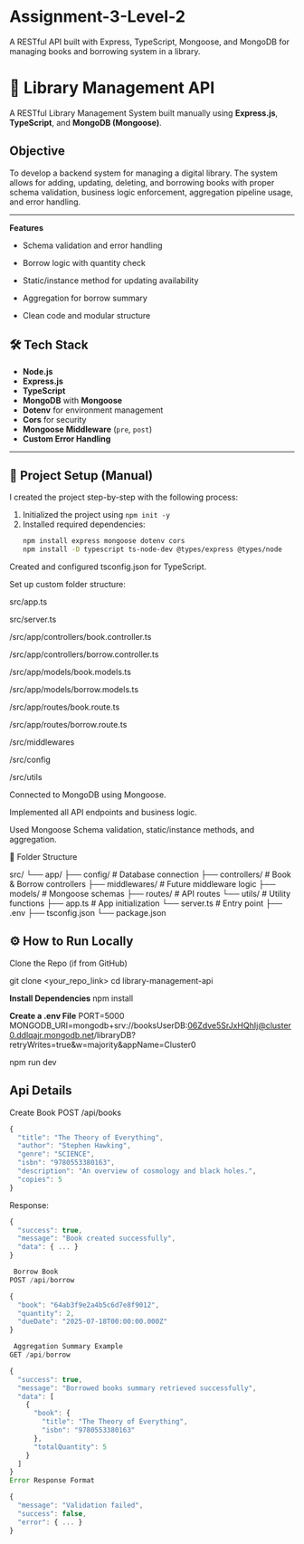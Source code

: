 # Assignment-3-Level-2

A RESTful API built with Express, TypeScript, Mongoose, and MongoDB for managing books and borrowing system in a library.
# 📖 Library Management API
A RESTful Library Management System built manually using **Express.js**, **TypeScript**, and **MongoDB (Mongoose)**.

## Objective

To develop a backend system for managing a digital library. The system allows for adding, updating, deleting, and borrowing books with proper schema validation, business logic enforcement, aggregation pipeline usage, and error handling.

---

**Features**
- Schema validation and error handling

- Borrow logic with quantity check

- Static/instance method for updating availability

- Aggregation for borrow summary

- Clean code and modular structure

## 🛠️ Tech Stack

- **Node.js**
- **Express.js**
- **TypeScript**
- **MongoDB** with **Mongoose**
- **Dotenv** for environment management
- **Cors** for security
- **Mongoose Middleware** (`pre`, `post`)
- **Custom Error Handling**

---

## 🚧 Project Setup (Manual)
 I created the project step-by-step with the following process:

1. Initialized the project using `npm init -y`
2. Installed required dependencies:
   ```bash
   npm install express mongoose dotenv cors
   npm install -D typescript ts-node-dev @types/express @types/node
Created and configured tsconfig.json for TypeScript.

Set up custom folder structure:

src/app.ts

src/server.ts

/src/app/controllers/book.controller.ts

/src/app/controllers/borrow.controller.ts

/src/app/models/book.models.ts

/src/app/models/borrow.models.ts

/src/app/routes/book.route.ts

/src/app/routes/borrow.route.ts

/src/middlewares

/src/config

/src/utils

Connected to MongoDB using Mongoose.

Implemented all API endpoints and business logic.

Used Mongoose Schema validation, static/instance methods, and aggregation.

📁 Folder Structure

src/
└── app/
├── config/ # Database connection
├── controllers/ # Book & Borrow controllers
├── middlewares/ # Future middleware logic
├── models/ # Mongoose schemas
├── routes/ # API routes
└── utils/ # Utility functions
├── app.ts # App initialization
└── server.ts # Entry point
├── .env
├── tsconfig.json
└── package.json

## ⚙️ How to Run Locally
Clone the Repo (if from GitHub)

git clone <your_repo_link>
cd library-management-api

**Install Dependencies**
npm install

**Create a .env File**
PORT=5000
MONGODB_URI=mongodb+srv://booksUserDB:06Zdve5SrJxHQhIj@cluster0.ddlqajr.mongodb.net/libraryDB?retryWrites=true&w=majority&appName=Cluster0

npm run dev

## Api Details
Create Book
POST /api/books
```ts
{
  "title": "The Theory of Everything",
  "author": "Stephen Hawking",
  "genre": "SCIENCE",
  "isbn": "9780553380163",
  "description": "An overview of cosmology and black holes.",
  "copies": 5
}
```
Response:
```ts
{
  "success": true,
  "message": "Book created successfully",
  "data": { ... }
}

 Borrow Book
POST /api/borrow

{
  "book": "64ab3f9e2a4b5c6d7e8f9012",
  "quantity": 2,
  "dueDate": "2025-07-18T00:00:00.000Z"
}

 Aggregation Summary Example
GET /api/borrow

{
  "success": true,
  "message": "Borrowed books summary retrieved successfully",
  "data": [
    {
      "book": {
        "title": "The Theory of Everything",
        "isbn": "9780553380163"
      },
      "totalQuantity": 5
    }
  ]
}
Error Response Format

{
  "message": "Validation failed",
  "success": false,
  "error": { ... }
}



